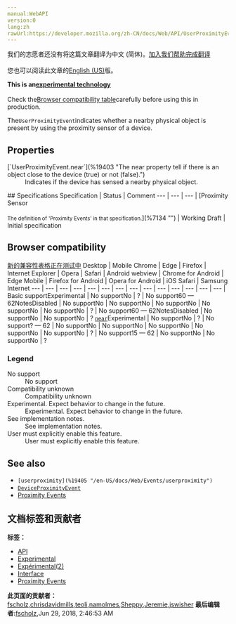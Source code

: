```yaml
---
manual:WebAPI
version:0
lang:zh
rawUrl:https://developer.mozilla.org/zh-CN/docs/Web/API/UserProximityEvent
---
```




<bdi>我们的志愿者还没有将这篇文章翻译为<bdi>中文 (简体)</bdi>。[加入我们帮助完成翻译](%19400 "")<br></br>您也可以阅读此文章的[English (US)](%19401 "")版。</bdi>






**This is an[experimental technology](%3404 "")**<br></br>Check the[Browser compatibility table](%19402 "")carefully before using this in production.




The`UserProximityEvent`indicates whether a nearby physical object is present by using the proximity sensor of a device.


## Properties<a name="Properties"></a>
<dl><dt id=''>[`UserProximityEvent.near`](%19403 "The near property tell if there is an object close to the device (true) or not (false).")</dt><dd>Indicates if the device has sensed a nearby physical object.</dd></dl>
## Specifications<a name="Specifications"></a>
Specification | Status | Comment 
 ---  |  ---  |  ---  | 
[Proximity Sensor<br></br><small>The definition of &#39;Proximity Events&#39; in that specification.</small>](%7134 "") | Working Draft | Initial specification 


## Browser compatibility<a name="Browser_compatibility"></a>
[新的兼容性表格正在测试中<i></i>](%3360 "")
<abbr>Desktop<i></i></abbr> | <abbr>Mobile<i></i></abbr> 
<abbr>Chrome<i></i></abbr> | <abbr>Edge<i></i></abbr> | <abbr>Firefox<i></i></abbr> | <abbr>Internet Explorer<i></i></abbr> | <abbr>Opera<i></i></abbr> | <abbr>Safari<i></i></abbr> | <abbr>Android webview<i></i></abbr> | <abbr>Chrome for Android<i></i></abbr> | <abbr>Edge Mobile<i></i></abbr> | <abbr>Firefox for Android<i></i></abbr> | <abbr>Opera for Android<i></i></abbr> | <abbr>iOS Safari<i></i></abbr> | <abbr>Samsung Internet<i></i></abbr> 
 ---  |  ---  |  ---  |  ---  |  ---  |  ---  |  ---  |  ---  |  ---  |  ---  |  ---  |  ---  |  ---  |  ---  | 
Basic support<abbr>Experimental<i></i></abbr> | <abbr>No support</abbr>No | <abbr>?</abbr> | <abbr>No support</abbr>60 — 62<abbr>Notes<i></i></abbr><abbr>Disabled<i></i></abbr> | <abbr>No support</abbr>No | <abbr>No support</abbr>No | <abbr>No support</abbr>No | <abbr>No support</abbr>No | <abbr>No support</abbr>No | <abbr>?</abbr> | <abbr>No support</abbr>60 — 62<abbr>Notes<i></i></abbr><abbr>Disabled<i></i></abbr> | <abbr>No support</abbr>No | <abbr>No support</abbr>No | <abbr>?</abbr> 
[`near`](%19404 "")<abbr>Experimental<i></i></abbr> | <abbr>No support</abbr>No | <abbr>?</abbr> | <abbr>No support</abbr>? — 62 | <abbr>No support</abbr>No | <abbr>No support</abbr>No | <abbr>No support</abbr>No | <abbr>No support</abbr>No | <abbr>No support</abbr>No | <abbr>?</abbr> | <abbr>No support</abbr>15 — 62 | <abbr>No support</abbr>No | <abbr>No support</abbr>No | <abbr>?</abbr> 


### Legend<a name="Legend"></a>
<dl><dt id=''><abbr>No support</abbr></dt><dd>No support</dd><dt id=''><abbr>Compatibility unknown</abbr></dt><dd>Compatibility unknown</dd><dt id=''><abbr>Experimental. Expect behavior to change in the future.<i></i></abbr></dt><dd>Experimental. Expect behavior to change in the future.</dd><dt id=''><abbr>See implementation notes.<i></i></abbr></dt><dd>See implementation notes.</dd><dt id=''><abbr>User must explicitly enable this feature.<i></i></abbr></dt><dd>User must explicitly enable this feature.</dd></dl>

## See also<a name="See_also"></a>

* `[userproximity](%19405 "/en-US/docs/Web/Events/userproximity")`
* [`DeviceProximityEvent`](%19406 "The DeviceProximityEvent interface provides information about the distance of a nearby physical object using the proximity sensor of a device.")
* [Proximity Events](%7143 "/en-US/docs/WebAPI/Proximity")



## 文档标签和贡献者
**标签：**
* [API](%50 "")
* [Experimental](%3379 "")
* [Expérimental(2)](%4792 "")
* [Interface](%3380 "")
* [Proximity Events](%19407 "")

**此页面的贡献者：**[fscholz](%60 ""),[chrisdavidmills](%3495 ""),[teoli](%160 ""),[namolmes](%16339 ""),[Sheppy](%405 ""),[Jeremie](%4470 ""),[jswisher](%11168 "")
**最后编辑者:**[fscholz](%60 ""),<time>Jun 29, 2018, 2:46:53 AM</time>


